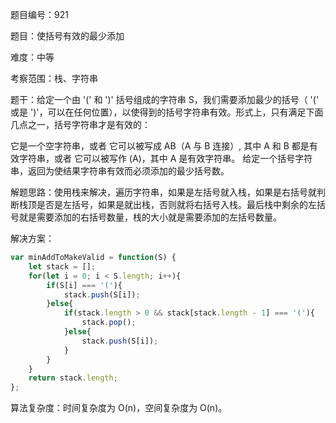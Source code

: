 题目编号：921

题目：使括号有效的最少添加

难度：中等

考察范围：栈、字符串

题干：给定一个由 '(' 和 ')' 括号组成的字符串 S，我们需要添加最少的括号（ '(' 或是 ')'，可以在任何位置），以使得到的括号字符串有效。形式上，只有满足下面几点之一，括号字符串才是有效的：

它是一个空字符串，或者
它可以被写成 AB（A 与 B 连接）, 其中 A 和 B 都是有效字符串，或者
它可以被写作 (A)，其中 A 是有效字符串。
给定一个括号字符串，返回为使结果字符串有效而必须添加的最少括号数。

解题思路：使用栈来解决，遍历字符串，如果是左括号就入栈，如果是右括号就判断栈顶是否是左括号，如果是就出栈，否则就将右括号入栈。最后栈中剩余的左括号就是需要添加的右括号数量，栈的大小就是需要添加的左括号数量。

解决方案：

```javascript
var minAddToMakeValid = function(S) {
    let stack = [];
    for(let i = 0; i < S.length; i++){
        if(S[i] === '('){
            stack.push(S[i]);
        }else{
            if(stack.length > 0 && stack[stack.length - 1] === '('){
                stack.pop();
            }else{
                stack.push(S[i]);
            }
        }
    }
    return stack.length;
};
```

算法复杂度：时间复杂度为 O(n)，空间复杂度为 O(n)。